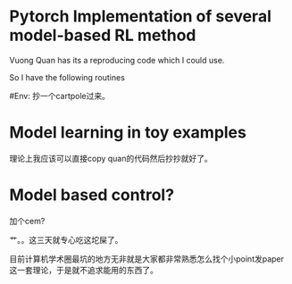 # Pytorch Implementation of several model-based RL method

Vuong Quan has its a reproducing code which I could use.

So I have the following routines

#Env:
抄一个cartpole过来。

# Model learning in toy examples
理论上我应该可以直接copy quan的代码然后抄抄就好了。

# Model based control?
加个cem?

艹。。这三天就专心吃这坨屎了。

目前计算机学术圈最坑的地方无非就是大家都非常熟悉怎么找个小point发paper这一套理论，于是就不追求能用的东西了。
